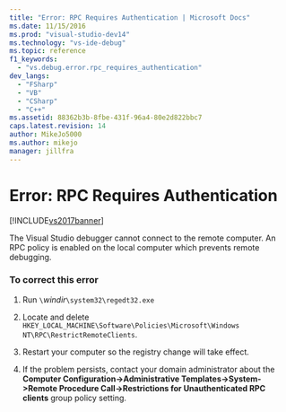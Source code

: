 ```yaml
---
title: "Error: RPC Requires Authentication | Microsoft Docs"
ms.date: 11/15/2016
ms.prod: "visual-studio-dev14"
ms.technology: "vs-ide-debug"
ms.topic: reference
f1_keywords: 
  - "vs.debug.error.rpc_requires_authentication"
dev_langs: 
  - "FSharp"
  - "VB"
  - "CSharp"
  - "C++"
ms.assetid: 88362b3b-8fbe-431f-96a4-80e2d822bbc7
caps.latest.revision: 14
author: MikeJo5000
ms.author: mikejo
manager: jillfra
---
```

# Error: RPC Requires Authentication
[!INCLUDE[vs2017banner](../includes/vs2017banner.md)]

The Visual Studio debugger cannot connect to the remote computer. An RPC policy is enabled on the local computer which prevents remote debugging.  
  
### To correct this error  
  
1. Run `\`*windir*`\system32\regedt32.exe`  
  
2. Locate and delete `HKEY_LOCAL_MACHINE\Software\Policies\Microsoft\Windows NT\RPC\RestrictRemoteClients`.  
  
3. Restart your computer so the registry change will take effect.  
  
4. If the problem persists, contact your domain administrator about the **Computer Configuration->Administrative Templates->System->Remote Procedure Call->Restrictions for Unauthenticated RPC clients** group policy setting.
